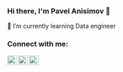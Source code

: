 ### Hi there, I'm Pavel Anisimov 👋

🌱 I’m currently learning Data engineer

### Connect with me:

[<img align="left" alt="anisimovp | Telegram" width="22px" src="https://cdn.jsdelivr.net/npm/simple-icons@v3/icons/telegram.svg" />][telegram]
[<img align="left" alt="anisimovp | Instagram" width="22px" src="https://cdn.jsdelivr.net/npm/simple-icons@v3/icons/instagram.svg" />][instagram]
[<img align="left" alt="anisimovp | Leetcode" width="22px" src="https://cdn.jsdelivr.net/npm/simple-icons@v3/icons/leetcode.svg" />][leetcode]

[telegram]: https://t.me/anisimovp
[instagram]: https://www.instagram.com/morf_yoy/
[leetcode]: https://leetcode.com/Morfyoy/
